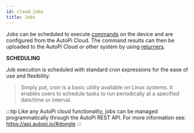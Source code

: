 ```yaml
---
id: cloud-jobs
title: Jobs
---
```


Jobs can be scheduled to execute [commands](/docs/core/commands/core-cmd-commands) on the device and are configured from the AutoPi Cloud. The command results can then be uploaded to the AutoPi Cloud or other system by using [returners](/docs/core/returners/core-returners).

**SCHEDULING**

Job execution is scheduled with standard _cron_ expressions for the ease of use and flexibility.

> Simply put, _cron_ is a basic utility available on Linux systems. It enables users to schedule tasks to run periodically at a specified date/time or interval.

:::tip
Like any AutoPi cloud functionality, jobs can be managed programmatically through the AutoPi REST API. For more information see: https://api.autopi.io/#dongle
:::